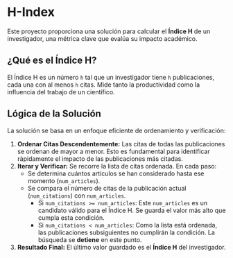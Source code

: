 # H-Index

Este proyecto proporciona una solución para calcular el **Índice H** de un investigador, una métrica clave que evalúa su impacto académico.

## ¿Qué es el Índice H?

El Índice H es un número `h` tal que un investigador tiene `h` publicaciones, cada una con al menos `h` citas. Mide tanto la productividad como la influencia del trabajo de un científico.

## Lógica de la Solución

La solución se basa en un enfoque eficiente de ordenamiento y verificación:

1.  **Ordenar Citas Descendentemente:** Las citas de todas las publicaciones se ordenan de mayor a menor. Esto es fundamental para identificar rápidamente el impacto de las publicaciones más citadas.
2.  **Iterar y Verificar:** Se recorre la lista de citas ordenada. En cada paso:
    * Se determina cuántos artículos se han considerado hasta ese momento (`num_articles`).
    * Se compara el número de citas de la publicación actual (`num_citations`) con `num_articles`.
        * Si `num_citations >= num_articles`: Este `num_articles` es un candidato válido para el Índice H. Se guarda el valor más alto que cumpla esta condición.
        * Si `num_citations < num_articles`: Como la lista está ordenada, las publicaciones subsiguientes no cumplirán la condición. La búsqueda se **detiene** en este punto.
3.  **Resultado Final:** El último valor guardado es el **Índice H** del investigador.
